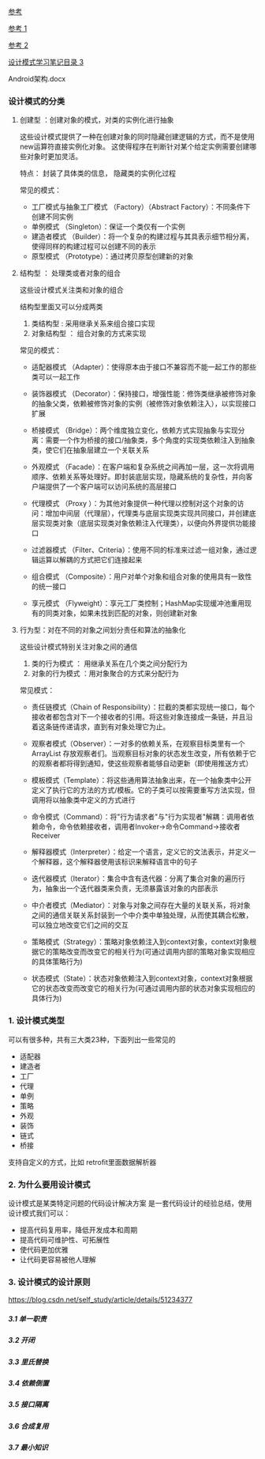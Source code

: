 
[参考](https://www.jianshu.com/p/6e5eda3a51af)

[参考 1](https://www.zhihu.com/question/39972591)

[参考 2](https://www.jianshu.com/p/acf598db6d4d)

[设计模式学习笔记目录 3](https://blog.csdn.net/self_study/article/details/51234377)


Android架构.docx

### 设计模式的分类
1. 创建型 ：创建对象的模式，对类的实例化进行抽象

    这些设计模式提供了一种在创建对象的同时隐藏创建逻辑的方式，而不是使用new运算符直接实例化对象。
    这使得程序在判断针对某个给定实例需要创建哪些对象时更加灵活。

    特点：
    封装了具体类的信息， 隐藏类的实例化过程

    常见的模式：
    - 工厂模式与抽象工厂模式 （Factory）（Abstract Factory）：不同条件下创建不同实例
    - 单例模式 （Singleton）：保证一个类仅有一个实例
    - 建造者模式 （Builder）：将一个复杂的构建过程与其具表示细节相分离，使得同样的构建过程可以创建不同的表示
    - 原型模式 （Prototype）：通过拷贝原型创建新的对象


2. 结构型 ： 处理类或者对象的组合

    这些设计模式关注类和对象的组合

    结构型里面又可以分成两类
    1. 类结构型 : 采用继承关系来组合接口实现
    2. 对象结构型 ： 组合对象的方式来实现

    常见的模式：
    - 适配器模式 （Adapter）：使得原本由于接口不兼容而不能一起工作的那些类可以一起工作

    - 装饰器模式 （Decorator）：保持接口，增强性能：修饰类继承被修饰对象的抽象父类，依赖被修饰对象的实例（被修饰对象依赖注入），以实现接口扩展

    - 桥接模式 （Bridge）：两个维度独立变化，依赖方式实现抽象与实现分离：需要一个作为桥接的接口/抽象类，多个角度的实现类依赖注入到抽象类，使它们在抽象层建立一个关联关系

    - 外观模式 （Facade）：在客户端和复杂系统之间再加一层，这一次将调用顺序、依赖关系等处理好。即封装底层实现，隐藏系统的复杂性，并向客户端提供了一个客户端可以访问系统的高层接口

    - 代理模式 （Proxy ）：为其他对象提供一种代理以控制对这个对象的访问：增加中间层（代理层），代理类与底层实现类实现共同接口，并创建底层实现类对象（底层实现类对象依赖注入代理类），以便向外界提供功能接口

    - 过滤器模式 （Filter、Criteria）：使用不同的标准来过滤一组对象，通过逻辑运算以解耦的方式把它们连接起来

    - 组合模式 （Composite）：用户对单个对象和组合对象的使用具有一致性的统一接口

    - 享元模式 （Flyweight）：享元工厂类控制；HashMap实现缓冲池重用现有的同类对象，如果未找到匹配的对象，则创建新对象

3. 行为型：对在不同的对象之间划分责任和算法的抽象化

    这些设计模式特别关注对象之间的通信

    1. 类的行为模式 ： 用继承关系在几个类之间分配行为
    2. 对象的行为模式 ：用对象聚合的方式来分配行为
    
    常见模式：
    
    - 责任链模式（Chain of Responsibility）：拦截的类都实现统一接口，每个接收者都包含对下一个接收者的引用。将这些对象连接成一条链，并且沿着这条链传递请求，直到有对象处理它为止。

    - 观察者模式（Observer）：一对多的依赖关系，在观察目标类里有一个 ArrayList 存放观察者们。当观察目标对象的状态发生改变，所有依赖于它的观察者都将得到通知，使这些观察者能够自动更新（即使用推送方式）

    - 模板模式（Template）：将这些通用算法抽象出来，在一个抽象类中公开定义了执行它的方法的方式/模板。它的子类可以按需要重写方法实现，但调用将以抽象类中定义的方式进行

    - 命令模式（Command）：将"行为请求者"与"行为实现者"解耦：调用者依赖命令，命令依赖接收者，调用者Invoker→命令Command→接收者Receiver

    - 解释器模式（Interpreter）：给定一个语言，定义它的文法表示，并定义一个解释器，这个解释器使用该标识来解释语言中的句子

    - 迭代器模式（Iterator）：集合中含有迭代器：分离了集合对象的遍历行为，抽象出一个迭代器类来负责，无须暴露该对象的内部表示

    - 中介者模式（Mediator）：对象与对象之间存在大量的关联关系，将对象之间的通信关联关系封装到一个中介类中单独处理，从而使其耦合松散，可以独立地改变它们之间的交互

    - 策略模式（Strategy）：策略对象依赖注入到context对象，context对象根据它的策略改变而改变它的相关行为(可通过调用内部的策略对象实现相应的具体策略行为)

    - 状态模式（State）：状态对象依赖注入到context对象，context对象根据它的状态改变而改变它的相关行为(可通过调用内部的状态对象实现相应的具体行为)


### 1. 设计模式类型 ###
可以有很多种，共有三大类23种，下面列出一些常见的

* 适配器
* 建造者
* 工厂
* 代理
* 单例
* 策略
* 外观
* 装饰
* 链式
* 桥接

支持自定义的方式，比如 retrofit里面数据解析器

### 2. 为什么要用设计模式 ###
设计模式是某类特定问题的代码设计解决方案
是一套代码设计的经验总结，使用设计模式我们可以：
* 提高代码复用率，降低开发成本和周期
* 提高代码可维护性、可拓展性
* 使代码更加优雅
* 让代码更容易被他人理解

### 3. 设计模式的设计原则 ###
https://blog.csdn.net/self_study/article/details/51234377

##### 3.1 单一职责

##### 3.2 开闭

##### 3.3 里氏替换

##### 3.4 依赖倒置

##### 3.5 接口隔离

##### 3.6 合成复用

##### 3.7 最小知识






















































































